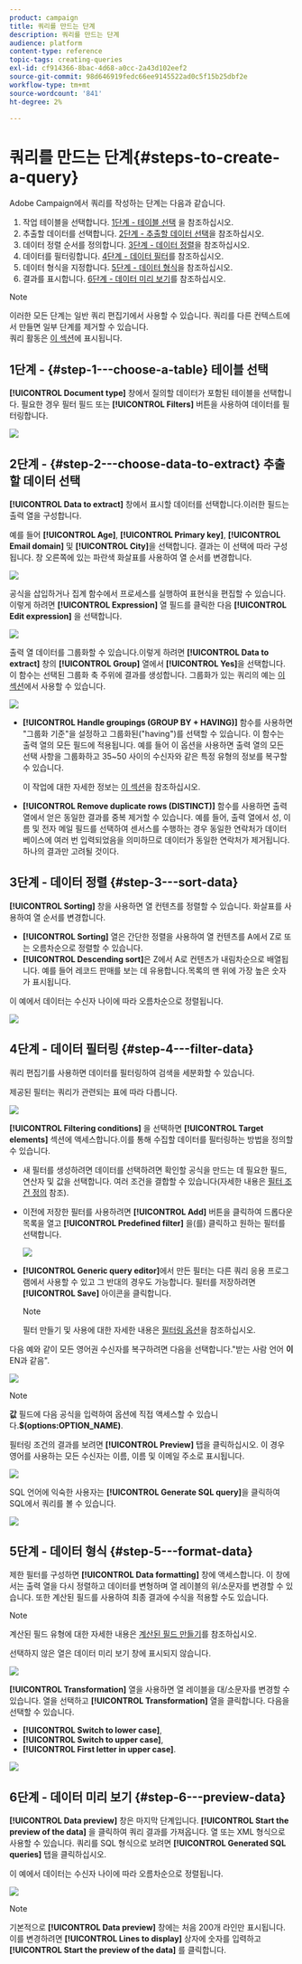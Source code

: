 ```yaml
---
product: campaign
title: 쿼리를 만드는 단계
description: 쿼리를 만드는 단계
audience: platform
content-type: reference
topic-tags: creating-queries
exl-id: cf914366-8bac-4d68-a0cc-2a43d102eef2
source-git-commit: 98d646919fedc66ee9145522ad0c5f15b25dbf2e
workflow-type: tm+mt
source-wordcount: '841'
ht-degree: 2%

---
```


# 쿼리를 만드는 단계{#steps-to-create-a-query}

Adobe Campaign에서 쿼리를 작성하는 단계는 다음과 같습니다.

1. 작업 테이블을 선택합니다. [1단계 - 테이블 선택](#step-1---choose-a-table) 을 참조하십시오.
1. 추출할 데이터를 선택합니다. [2단계 - 추출할 데이터 선택](#step-2---choose-data-to-extract)을 참조하십시오.
1. 데이터 정렬 순서를 정의합니다. [3단계 - 데이터 정렬](#step-3---sort-data)을 참조하십시오.
1. 데이터를 필터링합니다. [4단계 - 데이터 필터](#step-4---filter-data)를 참조하십시오.
1. 데이터 형식을 지정합니다. [5단계 - 데이터 형식](#step-5---format-data)을 참조하십시오.
1. 결과를 표시합니다. [6단계 - 데이터 미리 보기](#step-6---preview-data)를 참조하십시오.

>[!NOTE]
>
>이러한 모든 단계는 일반 쿼리 편집기에서 사용할 수 있습니다. 쿼리를 다른 컨텍스트에서 만들면 일부 단계를 제거할 수 있습니다.\
>쿼리 활동은 [이 섹션](../../workflow/using/query.md)에 표시됩니다.

## 1단계 - {#step-1---choose-a-table} 테이블 선택

**[!UICONTROL Document type]** 창에서 질의할 데이터가 포함된 테이블을 선택합니다. 필요한 경우 필터 필드 또는 **[!UICONTROL Filters]** 버튼을 사용하여 데이터를 필터링합니다.

![](assets/query_editor_nveau_21.png)

## 2단계 - {#step-2---choose-data-to-extract} 추출할 데이터 선택

**[!UICONTROL Data to extract]** 창에서 표시할 데이터를 선택합니다.이러한 필드는 출력 열을 구성합니다.

예를 들어 **[!UICONTROL Age]**, **[!UICONTROL Primary key]**, **[!UICONTROL Email domain]** 및 **[!UICONTROL City]**&#x200B;을 선택합니다. 결과는 이 선택에 따라 구성됩니다. 창 오른쪽에 있는 파란색 화살표를 사용하여 열 순서를 변경합니다.

![](assets/query_editor_nveau_01.png)

공식을 삽입하거나 집계 함수에서 프로세스를 실행하여 표현식을 편집할 수 있습니다. 이렇게 하려면 **[!UICONTROL Expression]** 열 필드를 클릭한 다음 **[!UICONTROL Edit expression]** 을 선택합니다.

![](assets/query_editor_nveau_97.png)

출력 열 데이터를 그룹화할 수 있습니다.이렇게 하려면 **[!UICONTROL Data to extract]** 창의 **[!UICONTROL Group]** 열에서 **[!UICONTROL Yes]**&#x200B;을 선택합니다. 이 함수는 선택된 그룹화 축 주위에 결과를 생성합니다. 그룹화가 있는 쿼리의 예는 [이 섹션](../../workflow/using/querying-delivery-information.md)에서 사용할 수 있습니다.

![](assets/query_editor_nveau_56.png)

* **[!UICONTROL Handle groupings (GROUP BY + HAVING)]** 함수를 사용하면 &quot;그룹화 기준&quot;을 설정하고 그룹화된(&quot;having&quot;)를 선택할 수 있습니다. 이 함수는 출력 열의 모든 필드에 적용됩니다. 예를 들어 이 옵션을 사용하면 출력 열의 모든 선택 사항을 그룹화하고 35~50 사이의 수신자와 같은 특정 유형의 정보를 복구할 수 있습니다.

   이 작업에 대한 자세한 정보는 [이 섹션](../../workflow/using/querying-using-grouping-management.md)을 참조하십시오.

* **[!UICONTROL Remove duplicate rows (DISTINCT)]** 함수를 사용하면 출력 열에서 얻은 동일한 결과를 중복 제거할 수 있습니다. 예를 들어, 출력 열에서 성, 이름 및 전자 메일 필드를 선택하여 센서스를 수행하는 경우 동일한 연락처가 데이터베이스에 여러 번 입력되었음을 의미하므로 데이터가 동일한 연락처가 제거됩니다.하나의 결과만 고려될 것이다.

## 3단계 - 데이터 정렬 {#step-3---sort-data}

**[!UICONTROL Sorting]** 창을 사용하면 열 컨텐츠를 정렬할 수 있습니다. 화살표를 사용하여 열 순서를 변경합니다.

* **[!UICONTROL Sorting]** 열은 간단한 정렬을 사용하여 열 컨텐츠를 A에서 Z로 또는 오름차순으로 정렬할 수 있습니다.
* **[!UICONTROL Descending sort]**&#x200B;은 Z에서 A로 컨텐츠가 내림차순으로 배열됩니다. 예를 들어 레코드 판매를 보는 데 유용합니다.목록의 맨 위에 가장 높은 숫자가 표시됩니다.

이 예에서 데이터는 수신자 나이에 따라 오름차순으로 정렬됩니다.

![](assets/query_editor_nveau_57.png)

## 4단계 - 데이터 필터링 {#step-4---filter-data}

쿼리 편집기를 사용하면 데이터를 필터링하여 검색을 세분화할 수 있습니다.

제공된 필터는 쿼리가 관련되는 표에 따라 다릅니다.

![](assets/query_editor_nveau_09.png)

**[!UICONTROL Filtering conditions]** 을 선택하면 **[!UICONTROL Target elements]** 섹션에 액세스합니다.이를 통해 수집할 데이터를 필터링하는 방법을 정의할 수 있습니다.

* 새 필터를 생성하려면 데이터를 선택하려면 확인할 공식을 만드는 데 필요한 필드, 연산자 및 값을 선택합니다. 여러 조건을 결합할 수 있습니다(자세한 내용은 [필터 조건 정의](../../platform/using/defining-filter-conditions.md) 참조).
* 이전에 저장한 필터를 사용하려면 **[!UICONTROL Add]** 버튼을 클릭하여 드롭다운 목록을 열고 **[!UICONTROL Predefined filter]** 을(를) 클릭하고 원하는 필터를 선택합니다.

   ![](assets/query_editor_15.png)

* **[!UICONTROL Generic query editor]**&#x200B;에서 만든 필터는 다른 쿼리 응용 프로그램에서 사용할 수 있고 그 반대의 경우도 가능합니다. 필터를 저장하려면 **[!UICONTROL Save]** 아이콘을 클릭합니다.

   >[!NOTE]
   >
   >필터 만들기 및 사용에 대한 자세한 내용은 [필터링 옵션](../../platform/using/filtering-options.md)을 참조하십시오.

다음 예와 같이 모든 영어권 수신자를 복구하려면 다음을 선택합니다.&quot;받는 사람 언어 **이** EN과 같음&quot;.

![](assets/query_editor_nveau_89.png)

>[!NOTE]
>
>**값** 필드에 다음 공식을 입력하여 옵션에 직접 액세스할 수 있습니다.**$(options:OPTION_NAME)**.

필터링 조건의 결과를 보려면 **[!UICONTROL Preview]** 탭을 클릭하십시오. 이 경우 영어를 사용하는 모든 수신자는 이름, 이름 및 이메일 주소로 표시됩니다.

![](assets/query_editor_nveau_98.png)

SQL 언어에 익숙한 사용자는 **[!UICONTROL Generate SQL query]**&#x200B;을 클릭하여 SQL에서 쿼리를 볼 수 있습니다.

![](assets/query_editor_nveau_99.png)

## 5단계 - 데이터 형식 {#step-5---format-data}

제한 필터를 구성하면 **[!UICONTROL Data formatting]** 창에 액세스합니다. 이 창에서는 출력 열을 다시 정렬하고 데이터를 변형하며 열 레이블의 위/소문자를 변경할 수 있습니다. 또한 계산된 필드를 사용하여 최종 결과에 수식을 적용할 수도 있습니다.

>[!NOTE]
>
>계산된 필드 유형에 대한 자세한 내용은 [계산된 필드 만들기](../../platform/using/defining-filter-conditions.md#creating-calculated-fields)를 참조하십시오.

선택하지 않은 열은 데이터 미리 보기 창에 표시되지 않습니다.

![](assets/query_editor_nveau_10.png)

**[!UICONTROL Transformation]** 열을 사용하면 열 레이블을 대/소문자를 변경할 수 있습니다. 열을 선택하고 **[!UICONTROL Transformation]** 열을 클릭합니다. 다음을 선택할 수 있습니다.

* **[!UICONTROL Switch to lower case]**,
* **[!UICONTROL Switch to upper case]**,
* **[!UICONTROL First letter in upper case]**.

![](assets/query_editor_nveau_42.png)

## 6단계 - 데이터 미리 보기 {#step-6---preview-data}

**[!UICONTROL Data preview]** 창은 마지막 단계입니다. **[!UICONTROL Start the preview of the data]** 을 클릭하여 쿼리 결과를 가져옵니다. 열 또는 XML 형식으로 사용할 수 있습니다. 쿼리를 SQL 형식으로 보려면 **[!UICONTROL Generated SQL queries]** 탭을 클릭하십시오.

이 예에서 데이터는 수신자 나이에 따라 오름차순으로 정렬됩니다.

![](assets/query_editor_nveau_11.png)

>[!NOTE]
>
>기본적으로 **[!UICONTROL Data preview]** 창에는 처음 200개 라인만 표시됩니다. 이를 변경하려면 **[!UICONTROL Lines to display]** 상자에 숫자를 입력하고 **[!UICONTROL Start the preview of the data]** 를 클릭합니다.
